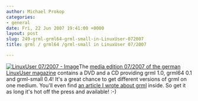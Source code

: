 ```yaml
---
author: Michael Prokop
categories:
- general
date: Fri, 22 Jun 2007 19:41:00 +0000
layout: post
slug: 249-grml-grml64-grml-small-in-LinuxUser-072007
title: grml / grml64 /grml-small in LinuxUser 07/2007

---
```

[![LinuxUser 07/2007 - Image](/images/grml_linuxuser-2007-07.serendipityThumb.jpg)](/images/linuxuser-2007-07-large.jpg)The [media edition 07/2007 of the german LinuxUser magazine](http://www.linux-user.de/ausgabe/2007/07) contains a DVD and a CD providing grml 1\.0, grml64 0\.1 and grml\-small 0\.4! It's a great chance to get different versions of grml on one medium. You'll even find [an article I wrote about grml](http://www.linux-user.de/ausgabe/2007/07/902-dvd-grml/index.html) inside. So get it as long it's hot off the press and available! :\-)
